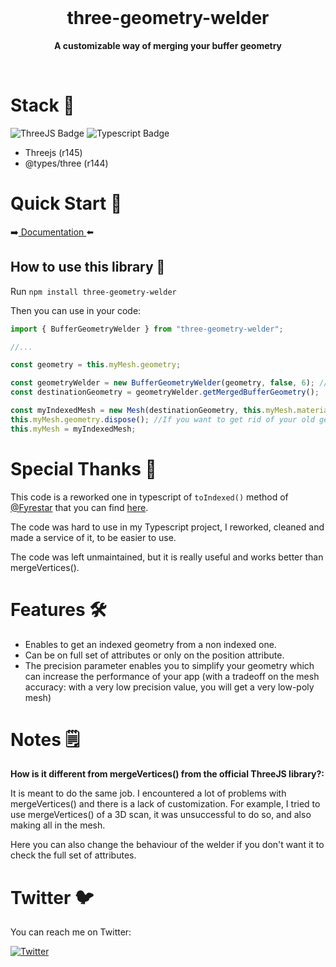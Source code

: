 <div align="center">
	<br>
	<h1>three-geometry-welder</h1>
	<p>
		<b>A customizable way of merging your buffer geometry</b>
	</p>
</div>
<br>

# Stack 🧰

<p>
    <img src="https://img.shields.io/badge/threejs-black?style=for-the-badge&logo=three.js&logoColor=white" alt="ThreeJS Badge">
    <img src="https://img.shields.io/badge/typescript-%23007ACC.svg?style=for-the-badge&logo=typescript&logoColor=white" alt="Typescript Badge">
</p>

- Threejs (r145)
- @types/three (r144)

# Quick Start 🏁

➡️[ Documentation ](https://0xAxiome.github.io/)⬅️

## How to use this library 🔧

Run `npm install three-geometry-welder`

Then you can use in your code:

```typescript
import { BufferGeometryWelder } from "three-geometry-welder";

//...

const geometry = this.myMesh.geometry;

const geometryWelder = new BufferGeometryWelder(geometry, false, 6); // The second and third parameter are optional.
const destinationGeometry = geometryWelder.getMergedBufferGeometry();

const myIndexedMesh = new Mesh(destinationGeometry, this.myMesh.material);
this.myMesh.geometry.dispose(); //If you want to get rid of your old geometry not indexed.
this.myMesh = myIndexedMesh;
```


# Special Thanks 💖

This code is a reworked one in typescript of `toIndexed()` method of [@Fyrestar](https://github.com/Fyrestar)
that you can find [here](https://github.com/Fyrestar/THREE.BufferGeometry-toIndexed).

The code was hard to use in my Typescript project, I reworked, cleaned and made a service of it, to be easier to use. 

The code was left unmaintained, but it is really useful and works better than mergeVertices(). 

# Features 🛠️

- Enables to get an indexed geometry from a non indexed one.
- Can be on full set of attributes or only on the position attribute.
- The precision parameter enables you to simplify your geometry which can increase the performance of your app (with a tradeoff on the mesh accuracy: with a very low precision value, you will get a very low-poly mesh)

# Notes 🗒️

**How is it different from mergeVertices() from the official ThreeJS library?:**

It is meant to do the same job. I encountered a lot of problems with mergeVertices() and there is a lack of customization.
For example, I tried to use mergeVertices() of a 3D scan, it was unsuccessful to do so, and also making all in the mesh. 

Here you can also change the behaviour of the welder if you don't want it to check the full set of attributes.

# Twitter 🐦

You can reach me on Twitter:

[![Twitter](https://img.shields.io/badge/Twitter-%231DA1F2.svg?style=for-the-badge&logo=Twitter&logoColor=white)](https://twitter.com/0xAxiome)
